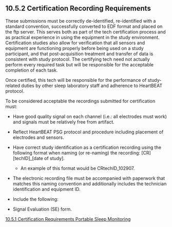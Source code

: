 ## 10.5.2 Certification Recording Requirements

These submissions must be correctly de-identified, re-identified with a standard convention, successfully converted to EDF format and placed on the ftp server.  This serves both as part of the tech certification process and as practical experience in using the equipment in the study environment.  Certification studies also allow for verification that all sensors and equipment are functioning properly before being used on a study participant, and that post-acquisition treatment and transfer of data is consistent with study protocol.  The certifying tech need not actually perform every required task but will be responsible for the acceptable completion of each task. 

Once certified, this tech will be responsible for the performance of study-related duties by other sleep laboratory staff and adherence to HeartBEAT protocol. 

To be considered acceptable the recordings submitted for certification must:
	
* Have good quality signal on each channel (i.e.: all electrodes must work) and signals must be relatively free from artifact.
* Reflect HeartBEAT PSG protocol and procedure including placement of electrodes and sensors. 
* Have correct study identification as a certification recording using the following format when naming (or re-naming) the recording:   [CR] [techID]_[date of study].

  * An example of this format would be CRtechID_102907.

* The electronic recording file must be accompanied with paperwork that matches this naming convention and additionally includes the technician identification and equipment ID.  
* Include the following:
 * Signal Evaluation (SE) form.



<div class="center">
<div class="btn-group">
  <a href=":pages_path:/manuals/portable-sleep-monitoring/10-05-01-cert-requirements.md" class="btn btn-default">
    <span class="glyphicon glyphicon-chevron-left"></span>
    10.5.1 Certification Requirements
  </a>

  <a href=":pages_path:/manuals/portable-sleep-monitoring" class="btn btn-default">
    <span class="glyphicon glyphicon-chevron-up"></span>
    Portable Sleep Monitoring
  </a>
</div>
</div>
